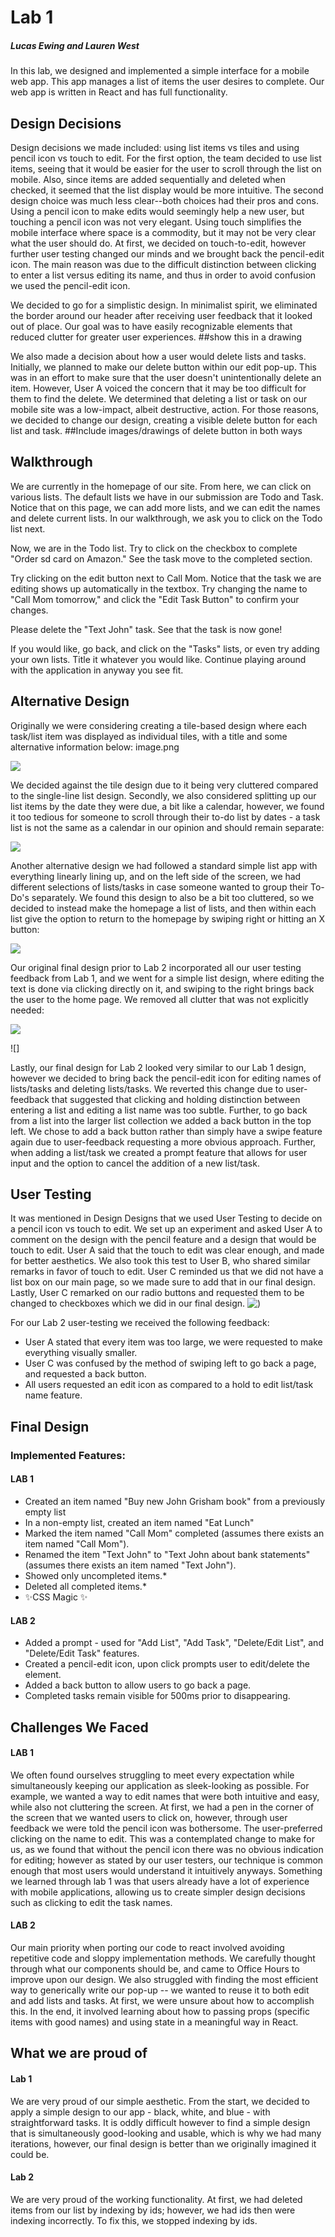 # Lab 1
##### Lucas Ewing and Lauren West

In this lab, we designed and implemented a simple interface for a mobile web app. This app manages a list of items the user desires to complete. Our web app is written in React and has full functionality. 

## Design Decisions
Design decisions we made included: using list items vs tiles and using pencil icon vs touch to edit. For the first option, the team decided to use list items, seeing that it would be easier for the user to scroll through the list on mobile. Also, since items are added sequentially and deleted when checked, it seemed that the list display would be more intuitive. 
The second design choice was much less clear--both choices had their pros and cons. Using a pencil icon to make edits would seemingly help a new user, but touching a pencil icon was not very elegant. Using touch simplifies the mobile interface where space is a commodity, but it may not be very clear what the user should do. At first, we decided on touch-to-edit, however further user testing changed our minds and we brought back the pencil-edit icon. The main reason was due to the difficult distinction between clicking to enter a list versus editing its name, and thus in order to avoid confusion we used the pencil-edit icon.

We decided to go for a simplistic design. In minimalist spirit, we eliminated the border around our header after receiving user feedback that it looked out of place. Our goal was to have easily recognizable elements that reduced clutter for greater user experiences. 
##show this in a drawing

We also made a decision about how a user would delete lists and tasks. Initially, we planned to make our delete button within our edit pop-up. This was in an effort to make sure that the user doesn't unintentionally delete an item. However, User A voiced the concern that it may be too difficult for them to find the delete. We determined that deleting a list or task on our mobile site was a low-impact, albeit destructive, action. For those reasons, we decided to change our design, creating a visible delete button for each list and task.
##Include images/drawings of delete button in both ways

## Walkthrough

We are currently in the homepage of our site. From here, we can click on various lists. The default lists we have in our submission are Todo and Task. Notice that on this page, we can add more lists, and we can edit the names and delete current lists. In our walkthrough, we ask you to click on the Todo list next.

Now, we are in the Todo list. Try to click on the checkbox to complete "Order sd card on Amazon." See the task move to the completed section. 

Try clicking on the edit button next to Call Mom. Notice that the task we are editing shows up automatically in the textbox. Try changing the name to "Call Mom tomorrow," and click the "Edit Task Button" to confirm your changes. 

Please delete the "Text John" task. See that the task is now gone!



If you would like, go back, and click on the "Tasks" lists, or even try adding your own lists. Title it whatever you would like. Continue playing around with the application in anyway you see fit.

## Alternative Design
Originally we were considering creating a tile-based design where each task/list item was displayed as individual tiles, with a title and some alternative information below:
image.png

![](https://user-images.githubusercontent.com/54875885/134599155-7cfdb068-7723-4ee4-8caf-c17f2df2b9c7.png)

We decided against the tile design due to it being very cluttered compared to the single-line list design.
Secondly, we also considered splitting up our list items by the date they were due, a bit like a calendar, however, we found it too tedious for someone to scroll through their to-do list by dates - a task list is not the same as a calendar in our opinion and should remain separate:

![](https://user-images.githubusercontent.com/54875885/134599173-99db41f8-2498-42b8-ad3c-f612856261a5.png)

 Another alternative design we had followed a standard simple list app with everything linearly lining up, and on the left side of the screen, we had different selections of lists/tasks in case someone wanted to group their To-Do's separately. We found this design to also be a bit too cluttered, so we decided to instead make the homepage a list of lists, and then within each list give the option to return to the homepage by swiping right or hitting an X button:

![](https://user-images.githubusercontent.com/54875885/134599183-414a0b2f-2302-4f1f-ae8e-d0d829456922.png)

Our original final design prior to Lab 2 incorporated all our user testing feedback from Lab 1, and we went for a simple list design, where editing the text is done via clicking directly on it, and swiping to the right brings back the user to the home page. We removed all clutter that was not explicitly needed: 

![](https://user-images.githubusercontent.com/54875885/134609943-90b7deb8-aff7-428f-bb2e-06d6730671dc.jpg)

![]

Lastly, our final design for Lab 2 looked very similar to our Lab 1 design, however we decided to bring back the pencil-edit icon for editing names of lists/tasks and deleting lists/tasks. We reverted this change due to user-feedback that suggested that clicking and holding distinction between entering a list and editing a list name was too subtle. Further, to go back from a list into the larger list collection we added a back button in the top left. We chose to add a back button rather than simply have a swipe feature again due to user-feedback requesting a more obvious approach. Further, when adding a list/task we created a prompt feature that allows for user input and the option to cancel the addition of a new list/task.

## User Testing
It was mentioned in Design Designs that we used User Testing to decide on a pencil icon vs touch to edit. We set up an experiment and asked User A to comment on the design with the pencil feature and a design that would be touch to edit. User A said that the touch to edit was clear enough, and made for better aesthetics. We also took this test to User B, who shared similar remarks in favor of touch to edit. User C reminded us that we did not have a list box on our main page, so we made sure to add that in our final design. Lastly, User C remarked on our radio buttons and requested them to be changed to checkboxes which we did in our final design.
![)](https://user-images.githubusercontent.com/54875885/134599216-2724e8e7-9b9a-4954-bc96-4c50a109f02f.png)

For our Lab 2 user-testing we received the following feedback: 
- User A stated that every item was too large, we were requested to make everything visually smaller.
- User C was confused by the method of swiping left to go back a page, and requested a back button.
- All users requested an edit icon as compared to a hold to edit list/task name feature.


## Final Design
### Implemented Features:
#### LAB 1
- Created an item named "Buy new John Grisham book" from a previously empty list
- In a non-empty list, created an item named "Eat Lunch"
- Marked the item named "Call Mom" completed (assumes there exists an item named "Call Mom").
- Renamed the item "Text John" to "Text John about bank statements" (assumes there exists an item named "Text John").
- Showed only uncompleted items.*
- Deleted all completed items.*
- ✨CSS Magic ✨

#### LAB 2
- Added a prompt - used for "Add List", "Add Task", "Delete/Edit List", and "Delete/Edit Task" features.
- Created a pencil-edit icon, upon click prompts user to edit/delete the element.
- Added a back button to allow users to go back a page.
- Completed tasks remain visible for 500ms prior to disappearing.


## Challenges We Faced
#### LAB 1
We often found ourselves struggling to meet every expectation while simultaneously keeping our application as sleek-looking as possible. For example, we wanted a way to edit names that were both intuitive and easy, while also not cluttering the screen. At first, we had a pen in the corner of the screen that we wanted users to click on, however, through user feedback we were told the pencil icon was bothersome. The user-preferred clicking on the name to edit. This was a contemplated change to make for us, as we found that without the pencil icon there was no obvious indication for editing; however as stated by our user testers, our technique is common enough that most users would understand it intuitively anyways. Something we learned through lab 1 was that users already have a lot of experience with mobile applications, allowing us to create simpler design decisions such as clicking to edit the task names.

#### LAB 2
Our main priority when porting our code to react involved avoiding repetitive code and sloppy implementation methods. We carefully thought through what our components should be, and came to Office Hours to improve upon our design. We also struggled with finding the most efficient way to generically write our pop-up -- we wanted to reuse it to both edit and add lists and tasks. At first, we were unsure about how to accomplish this. In the end, it involved learning about how to passing props (specific items with good names) and using state in a meaningful way in React. 

## What we are proud of
#### Lab 1
We are very proud of our simple aesthetic. From the start, we decided to apply a simple design to our app - black, white, and blue - with straightforward tasks. It is oddly difficult however to find a simple design that is simultaneously good-looking and usable, which is why we had many iterations, however, our final design is better than we originally imagined it could be. 
#### Lab 2
We are very proud of the working functionality. At first, we had deleted items from our list by indexing by ids; however, we had ids then were indexing incorrectly. To fix this, we stopped indexing by ids.